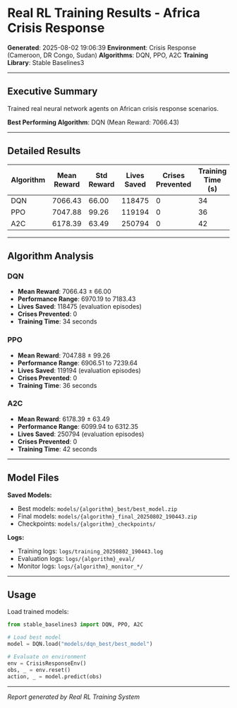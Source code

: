 # Real RL Training Results - Africa Crisis Response

**Generated**: 2025-08-02 19:06:39
**Environment**: Crisis Response (Cameroon, DR Congo, Sudan)
**Algorithms**: DQN, PPO, A2C
**Training Library**: Stable Baselines3

---

## Executive Summary

Trained real neural network agents on African crisis response scenarios.

**Best Performing Algorithm**: DQN (Mean Reward: 7066.43)

---

## Detailed Results

| Algorithm | Mean Reward | Std Reward | Lives Saved | Crises Prevented | Training Time (s) |
|-----------|-------------|------------|-------------|------------------|-------------------|
| DQN | 7066.43 | 66.00 | 118475 | 0 | 34 |
| PPO | 7047.88 | 99.26 | 119194 | 0 | 36 |
| A2C | 6178.39 | 63.49 | 250794 | 0 | 42 |

---

## Algorithm Analysis


### DQN

- **Mean Reward**: 7066.43 ± 66.00
- **Performance Range**: 6970.19 to 7183.43
- **Lives Saved**: 118475 (evaluation episodes)
- **Crises Prevented**: 0
- **Training Time**: 34 seconds


### PPO

- **Mean Reward**: 7047.88 ± 99.26
- **Performance Range**: 6906.51 to 7239.64
- **Lives Saved**: 119194 (evaluation episodes)
- **Crises Prevented**: 0
- **Training Time**: 36 seconds


### A2C

- **Mean Reward**: 6178.39 ± 63.49
- **Performance Range**: 6099.94 to 6312.35
- **Lives Saved**: 250794 (evaluation episodes)
- **Crises Prevented**: 0
- **Training Time**: 42 seconds


---

## Model Files

**Saved Models:**
- Best models: `models/{algorithm}_best/best_model.zip`
- Final models: `models/{algorithm}_final_20250802_190443.zip`
- Checkpoints: `models/{algorithm}_checkpoints/`

**Logs:**
- Training logs: `logs/training_20250802_190443.log`
- Evaluation logs: `logs/{algorithm}_eval/`
- Monitor logs: `logs/{algorithm}_monitor_*/`

---

## Usage

Load trained models:
```python
from stable_baselines3 import DQN, PPO, A2C

# Load best model
model = DQN.load("models/dqn_best/best_model")

# Evaluate on environment
env = CrisisResponseEnv()
obs, _ = env.reset()
action, _ = model.predict(obs)
```

---

*Report generated by Real RL Training System*
